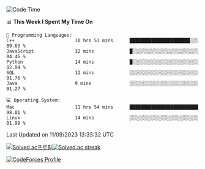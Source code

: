 
<!--START_SECTION:waka-->
![Code Time](http://img.shields.io/badge/Code%20Time-3%2C013%20hrs%2038%20mins-blue)

📊 **This Week I Spent My Time On** 

```text
💬 Programming Languages: 
C++                      10 hrs 53 mins      ██████████████████████░░░   89.63 % 
JavaScript               32 mins             █░░░░░░░░░░░░░░░░░░░░░░░░   04.46 % 
Python                   14 mins             █░░░░░░░░░░░░░░░░░░░░░░░░   02.04 % 
SQL                      12 mins             ░░░░░░░░░░░░░░░░░░░░░░░░░   01.76 % 
Java                     9 mins              ░░░░░░░░░░░░░░░░░░░░░░░░░   01.27 % 

💻 Operating System: 
Mac                      11 hrs 54 mins      █████████████████████████   98.01 % 
Linux                    14 mins             ░░░░░░░░░░░░░░░░░░░░░░░░░   01.99 % 
```


 Last Updated on 11/09/2023 13:33:32 UTC
<!--END_SECTION:waka-->


[![Solved.ac프로필](http://mazassumnida.wtf/api/generate_badge?boj=hckim96)](https://solved.ac/hckim96)[![Solved.ac streak](http://mazandi.herokuapp.com/api?handle=hckim96&theme=dark)](https://solved.ac/hckim96)


[![CodeForces Profile](https://cf.leed.at?id=hckim96)](https://codeforces.com/profile/hckim96)

